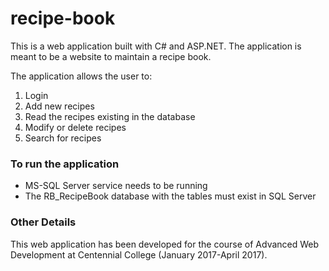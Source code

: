 # recipe-book

This is a web application built with C# and ASP.NET. The application is meant to be a website to maintain a recipe book.

The application allows the user to:
1. Login
2. Add new recipes
3. Read the recipes existing in the database
4. Modify or delete recipes
5. Search for recipes

### To run the application
- MS-SQL Server service needs to be running
- The RB_RecipeBook database with the tables must exist in SQL Server

### Other Details
This web application has been developed for the course of Advanced Web Development at Centennial College (January 2017-April 2017).
